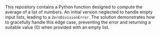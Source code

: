 This repository contains a Python function designed to compute the average of a list of numbers.  An initial version neglected to handle empty input lists, leading to a `ZeroDivisionError`.  The solution demonstrates how to gracefully handle this edge case, preventing the error and returning a suitable value (0) when provided with an empty list.